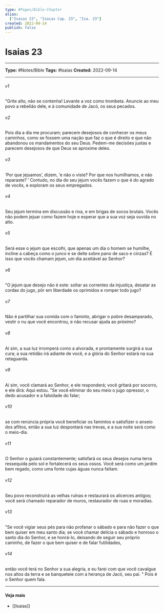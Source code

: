 ```yaml
---
type: #Pages/Bible-Chapter
alias:
  ["Isaias 23", "Isaias Cap. 23", "Isa. 23"]
created: 2022-09-14
publish: false
---
```


# Isaias 23

---

**Type:** #Notes/Bible
**Tags:** #Isaias
**Created:** 2022-09-14

---

###### v1
"Grite alto, não se contenha! Levante a voz como trombeta. Anuncie ao meu povo a rebelião dele, e à comunidade de Jacó, os seus pecados.
###### v2
Pois dia a dia me procuram; parecem desejosos de conhecer os meus caminhos, como se fossem uma nação que faz o que é direito e que não abandonou os mandamentos do seu Deus. Pedem-me decisões justas e parecem desejosos de que Deus se aproxime deles.
###### v3
‘Por que jejuamos’, dizem, ‘e não o viste? Por que nos humilhamos, e não reparaste? ’ Contudo, no dia do seu jejum vocês fazem o que é do agrado de vocês, e exploram os seus empregados.
###### v4
Seu jejum termina em discussão e rixa, e em brigas de socos brutais. Vocês não podem jejuar como fazem hoje e esperar que a sua voz seja ouvida no alto.
###### v5
Será esse o jejum que escolhi, que apenas um dia o homem se humilhe, incline a cabeça como o junco e se deite sobre pano de saco e cinzas? É isso que vocês chamam jejum, um dia aceitável ao Senhor?
###### v6
"O jejum que desejo não é este: soltar as correntes da injustiça, desatar as cordas do jugo, pôr em liberdade os oprimidos e romper todo jugo?
###### v7
Não é partilhar sua comida com o faminto, abrigar o pobre desamparado, vestir o nu que você encontrou, e não recusar ajuda ao próximo?
###### v8
Aí sim, a sua luz irromperá como a alvorada, e prontamente surgirá a sua cura; a sua retidão irá adiante de você, e a glória do Senhor estará na sua retaguarda.
###### v9
Aí sim, você clamará ao Senhor, e ele responderá; você gritará por socorro, e ele dirá: Aqui estou. "Se você eliminar do seu meio o jugo opressor, o dedo acusador e a falsidade do falar;
###### v10
se com renúncia própria você beneficiar os famintos e satisfizer o anseio dos aflitos, então a sua luz despontará nas trevas, e a sua noite será como o meio-dia.
###### v11
O Senhor o guiará constantemente; satisfará os seus desejos numa terra ressequida pelo sol e fortalecerá os seus ossos. Você será como um jardim bem regado, como uma fonte cujas águas nunca faltam.
###### v12
Seu povo reconstruirá as velhas ruínas e restaurará os alicerces antigos; você será chamado reparador de muros, restaurador de ruas e moradias.
###### v13
"Se você vigiar seus pés para não profanar o sábado e para não fazer o que bem quiser em meu santo dia; se você chamar delícia o sábado e honroso o santo dia do Senhor, e se honrá-lo, deixando de seguir seu próprio caminho, de fazer o que bem quiser e de falar futilidades,
###### v14
então você terá no Senhor a sua alegria, e eu farei com que você cavalgue nos altos da terra e se banqueteie com a herança de Jacó, seu pai. " Pois é o Senhor quem fala.


---

#### Veja mais

- [[Isaias]]

